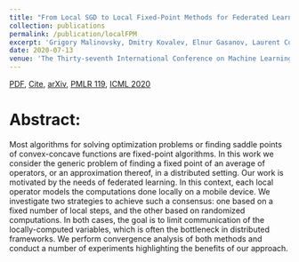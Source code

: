 ```yaml
---
title: "From Local SGD to Local Fixed-Point Methods for Federated Learning"
collection: publications
permalink: /publication/localFPM
excerpt: 'Grigory Malinovsky, Dmitry Kovalev, Elnur Gasanov, Laurent Condat, Peter Richtárik'
date: 2020-07-13
venue: 'The Thirty-seventh International Conference on Machine Learning (ICML 2020)'
---
```

[PDF](https://arxiv.org/pdf/2004.01442.pdf), [Cite]('http://academicpages.github.io/files/local.txt'), [arXiv](https://arxiv.org/abs/2004.01442), [PMLR 119](http://proceedings.mlr.press/v119/malinovskiy20a.html), [ICML 2020](https://icml.cc/virtual/2020/poster/6590)  


Abstract:
======
Most algorithms for solving optimization problems or finding saddle points of convex-concave functions are fixed-point algorithms. In this work we consider the generic problem of finding a fixed point of an average of operators, or an approximation thereof, in a distributed setting. Our work is motivated by the needs of federated learning. In this context, each local operator models the computations done locally on a mobile device. We investigate two strategies to achieve such a consensus: one based on a fixed number of local steps, and the other based on randomized computations. In both cases, the goal is to limit communication of the locally-computed variables, which is often the bottleneck in distributed frameworks. We perform convergence analysis of both methods and conduct a number of experiments highlighting the benefits of our approach.


